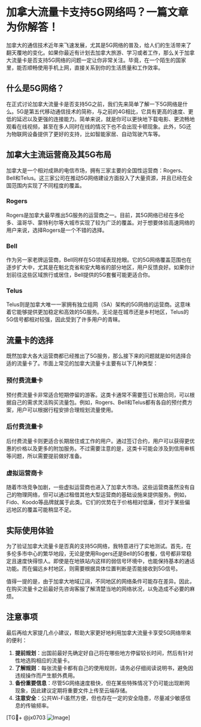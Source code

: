 # 加拿大流量卡支持5G网络吗？一篇文章为你解答！

加拿大的通信技术近年来飞速发展，尤其是5G网络的普及，给人们的生活带来了翻天覆地的变化。如果你最近有计划去加拿大旅游、学习或者工作，那么关于加拿大流量卡是否支持5G网络的问题一定让你非常关注。毕竟，在一个陌生的国家里，能否顺畅使用手机上网，直接关系到你的生活质量和工作效率。

## 什么是5G网络？

在正式讨论加拿大流量卡是否支持5G之前，我们先来简单了解一下5G网络是什么。5G是第五代移动通信技术的简称，与之前的4G相比，它具有更高的速度、更低的延迟以及更强的连接能力。简单来说，就是你可以更快地下载电影、更流畅地观看在线视频，甚至在多人同时在线的情况下也不会出现卡顿现象。此外，5G还为物联网设备提供了更好的支持，比如智能家居、自动驾驶汽车等。

## 加拿大主流运营商及其5G布局

加拿大是一个相对成熟的电信市场，拥有三家主要的全国性运营商：Rogers、Bell和Telus。这三家公司在推动5G网络建设方面投入了大量资源，并且已经在全国范围内实现了不同程度的覆盖。

### Rogers
Rogers是加拿大最早推出5G服务的运营商之一。目前，其5G网络已经在多伦多、温哥华、蒙特利尔等大城市实现了较为广泛的覆盖。对于想要体验高速网络的用户来说，选择Rogers是一个不错的选择。

### Bell
作为另一家老牌运营商，Bell同样在5G领域表现抢眼。它的5G网络覆盖范围也在逐步扩大中，尤其是在魁北克省和安大略省的部分地区，用户反馈良好。如果你计划前往这些区域旅行或居住，Bell提供的5G套餐可能更适合你。

### Telus
Telus则是加拿大唯一一家拥有独立组网（SA）架构的5G网络的运营商。这意味着它能够提供更加稳定和高效的5G服务。无论是在城市还是乡村地区，Telus的5G信号都相对较强，因此受到了许多用户的青睐。

## 流量卡的选择

既然加拿大各大运营商都已经推出了5G服务，那么接下来的问题就是如何选择合适的流量卡了。市面上常见的加拿大流量卡主要有以下几种类型：

### 预付费流量卡
预付费流量卡非常适合短期停留的游客。这类卡通常不需要签订长期合同，可以根据自己的需求灵活购买流量包。例如，Rogers、Bell和Telus都有各自的预付费方案，用户可以根据行程安排合理规划流量使用。

### 后付费流量卡
后付费流量卡则更适合长期居住或工作的用户。通过签订合约，用户可以获得更优惠的价格以及更多的附加服务。不过需要注意的是，这类卡可能会涉及到信用审核等问题，所以需要提前做好准备。

### 虚拟运营商卡
随着市场竞争加剧，一些虚拟运营商也进入了加拿大市场。这些运营商虽然没有自己的物理网络，但可以通过租借其他大型运营商的基础设施来提供服务。例如，Fido、Koodo等品牌就属于此类。它们的优势在于价格相对低廉，但对于某些偏远地区的覆盖可能稍显不足。

## 实际使用体验

为了验证加拿大流量卡是否真的支持5G网络，我特意进行了实地测试。首先，在多伦多市中心的繁华地段，无论是使用Rogers还是Bell的5G套餐，信号都非常稳定且速度快得惊人。即使是在地铁站内这样的弱信号环境中，也能保持基本的通话功能。而在偏远乡村地区，则需要根据具体位置判断是否能接收到5G信号。

值得一提的是，由于加拿大地域辽阔，不同地区的网络条件可能存在差异。因此，在购买流量卡之前最好先咨询客服了解清楚当地的网络状况，以免造成不必要的麻烦。

## 注意事项

最后再给大家提几点小建议，帮助大家更好地利用加拿大流量卡享受5G网络带来的便利：

1. **提前规划**：出国前最好先确定好自己将在哪些地方停留较长时间，然后有针对性地选购相应的流量卡。
2. **了解规则**：每张流量卡都有自己的使用规则，请务必仔细阅读说明书，避免因违规操作而产生额外费用。
3. **备份重要信息**：尽管5G网络速度极快，但在某些特殊情况下仍可能出现断网现象，因此建议定期将重要文件上传至云端存储。
4. **注意安全**：公共Wi-Fi虽然方便，但也存在一定的安全隐患，尽量减少敏感信息的传输频率。

[TG💪+ @jx0703 ![Image](https://github.com/user-attachments/assets/dbca1d08-cadb-493c-b0ec-ad6f7a83f270)]